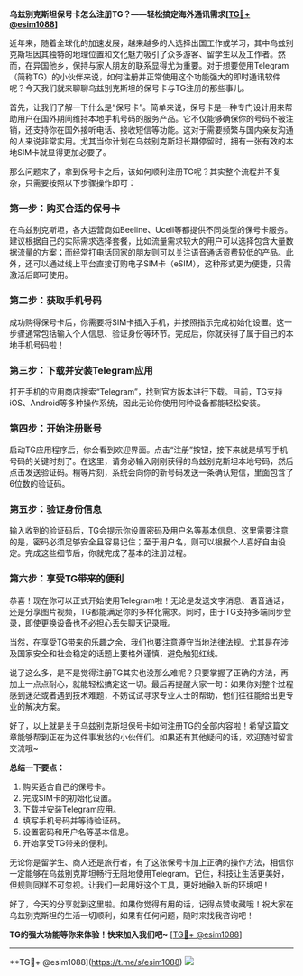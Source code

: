 **乌兹别克斯坦保号卡怎么注册TG？——轻松搞定海外通讯需求[[TG💪+ @esim1088](https://t.me/s/esim1088)]**

近年来，随着全球化的加速发展，越来越多的人选择出国工作或学习，其中乌兹别克斯坦因其独特的地理位置和文化魅力吸引了众多游客、留学生以及工作者。然而，在异国他乡，保持与家人朋友的联系显得尤为重要。对于想要使用Telegram（简称TG）的小伙伴来说，如何注册并正常使用这个功能强大的即时通讯软件呢？今天我们就来聊聊乌兹别克斯坦的保号卡与TG注册的那些事儿。

首先，让我们了解一下什么是“保号卡”。简单来说，保号卡是一种专门设计用来帮助用户在国外期间维持本地手机号码的服务产品。它不仅能够确保你的号码不被注销，还支持你在国外接听电话、接收短信等功能。这对于需要频繁与国内亲友沟通的人来说非常实用。尤其当你计划在乌兹别克斯坦长期停留时，拥有一张有效的本地SIM卡就显得更加必要了。

那么问题来了，拿到保号卡之后，该如何顺利注册TG呢？其实整个流程并不复杂，只需要按照以下步骤操作即可：

### 第一步：购买合适的保号卡
在乌兹别克斯坦，各大运营商如Beeline、Ucell等都提供不同类型的保号卡服务。建议根据自己的实际需求选择套餐，比如流量需求较大的用户可以选择包含大量数据流量的方案；而经常打电话回家的朋友则可以关注语音通话资费较低的产品。此外，还可以通过线上平台直接订购电子SIM卡（eSIM），这种形式更为便捷，只需激活后即可使用。

### 第二步：获取手机号码
成功购得保号卡后，你需要将SIM卡插入手机，并按照指示完成初始化设置。这一步骤通常包括输入个人信息、验证身份等环节。完成后，你就获得了属于自己的本地手机号码啦！

### 第三步：下载并安装Telegram应用
打开手机的应用商店搜索“Telegram”，找到官方版本进行下载。目前，TG支持iOS、Android等多种操作系统，因此无论你使用何种设备都能轻松安装。

### 第四步：开始注册账号
启动TG应用程序后，你会看到欢迎界面。点击“注册”按钮，接下来就是填写手机号码的关键时刻了。在这里，请务必输入刚刚获得的乌兹别克斯坦本地号码，然后点击发送验证码。稍等片刻，系统会向你的新号码发送一条确认短信，里面包含了6位数的验证码。

### 第五步：验证身份信息
输入收到的验证码后，TG会提示你设置密码及用户名等基本信息。这里需要注意的是，密码必须足够安全且容易记住；至于用户名，则可以根据个人喜好自由设定。完成这些细节后，你就完成了基本的注册过程。

### 第六步：享受TG带来的便利
恭喜！现在你可以正式开始使用Telegram啦！无论是发送文字消息、语音通话，还是分享图片视频，TG都能满足你的多样化需求。同时，由于TG支持多端同步登录，即使更换设备也不必担心丢失聊天记录哦。

当然，在享受TG带来的乐趣之余，我们也要注意遵守当地法律法规。尤其是在涉及国家安全和社会稳定的话题上要格外谨慎，避免触犯红线。

说了这么多，是不是觉得注册TG其实也没那么难呢？只要掌握了正确的方法，再加上一点点耐心，就能轻松搞定这一切。最后再提醒大家一句：如果你对整个过程感到迷茫或者遇到技术难题，不妨试试寻求专业人士的帮助，他们往往能给出更专业的解决方案。

好了，以上就是关于乌兹别克斯坦保号卡如何注册TG的全部内容啦！希望这篇文章能够帮到正在为这件事发愁的小伙伴们。如果还有其他疑问的话，欢迎随时留言交流哦~ 

**总结一下要点：**
1. 购买适合自己的保号卡。
2. 完成SIM卡的初始化设置。
3. 下载并安装Telegram应用。
4. 填写手机号码并等待验证码。
5. 设置密码和用户名等基本信息。
6. 开始享受TG带来的便利。

无论你是留学生、商人还是旅行者，有了这张保号卡加上正确的操作方法，相信你一定能够在乌兹别克斯坦畅行无阻地使用Telegram。记住，科技让生活更美好，但规则同样不可忽视。让我们一起用好这个工具，更好地融入新的环境吧！

好了，今天的分享就到这里啦。如果你觉得有用的话，记得点赞收藏哦！祝大家在乌兹别克斯坦的生活一切顺利，如果有任何问题，随时来找我咨询吧！ 

**TG的强大功能等你来体验！快来加入我们吧~** [[TG💪+ @esim1088](https://t.me/s/esim1088)] 

---

**TG💪+ @esim1088](https://t.me/s/esim1088) ![](https://i.postimg.cc/4NQfJmqS/Snipaste-2025-05-13-00-14-12.png)